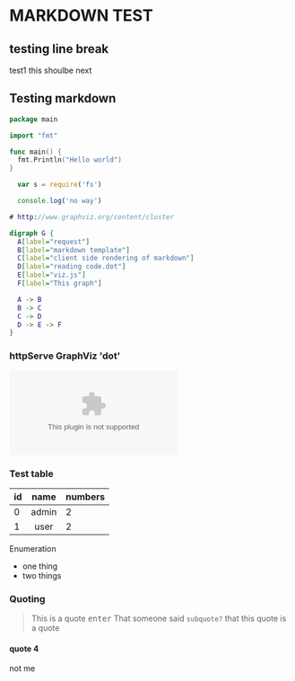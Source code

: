 # MARKDOWN TEST

## testing line break
test1
this shoulbe next

## Testing markdown

```go
package main

import "fmt"

func main() {
  fmt.Println("Hello world")
}
```

```javascript
  var s = require('fs')

  console.log('no way')
```

```dot
# http://www.graphviz.org/content/cluster

digraph G {
  A[label="request"]
  B[label="markdown template"]
  C[label="client side rendering of markdown"]
  D[label="reading code.dot"]
  E[label="viz.js"]
  F[label="This graph"]

  A -> B
  B -> C
  C -> D
  D -> E -> F
}
```

### httpServe GraphViz 'dot'

![image](test.dot)

### Test table

id | name   | numbers |
---|:------:|:--------|
0  | admin  | 2       |
1  | user   | 2       |

Enumeration

* one thing
* two things

### Quoting

> This is a quote <kbd>enter</kbd>
> That someone said `subquote?`
> that this quote is a quote
>

#### quote 4

not me

